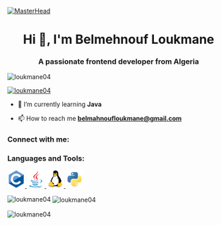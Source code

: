 [![MasterHead](https://1.bp.blogspot.com/-7A4WynwLsMw/XbBpCXG8fHI/AAAAAAAAMt4/uOa1bpLskYgrwGbllhSu2SDj_Mig8SXJQCLcBGAsYHQ/s1600/2000_600px.gif)](https://rishavchanda.io)
<h1 align="center">Hi 👋, I'm Belmehnouf Loukmane</h1>
<h3 align="center">A passionate frontend developer from Algeria</h3>

<p align="left"> <img src="https://komarev.com/ghpvc/?username=loukmane04&label=Profile%20views&color=0e75b6&style=flat" alt="loukmane04" /> </p>

<p align="left"> <a href="https://github.com/ryo-ma/github-profile-trophy"><img src="https://github-profile-trophy.vercel.app/?username=loukmane04" alt="loukmane04" /></a> </p>

- 🌱 I’m currently learning **Java**

- 📫 How to reach me **belmahnoufloukmane@gmail.com**

<h3 align="left">Connect with me:</h3>
<p align="left">
</p>

<h3 align="left">Languages and Tools:</h3>
<p align="left"> <a href="https://www.cprogramming.com/" target="_blank" rel="noreferrer"> <img src="https://raw.githubusercontent.com/devicons/devicon/master/icons/c/c-original.svg" alt="c" width="40" height="40"/> </a> <a href="https://www.java.com" target="_blank" rel="noreferrer"> <img src="https://raw.githubusercontent.com/devicons/devicon/master/icons/java/java-original.svg" alt="java" width="40" height="40"/> </a> <a href="https://www.linux.org/" target="_blank" rel="noreferrer"> <img src="https://raw.githubusercontent.com/devicons/devicon/master/icons/linux/linux-original.svg" alt="linux" width="40" height="40"/> </a> <a href="https://www.python.org" target="_blank" rel="noreferrer"> <img src="https://raw.githubusercontent.com/devicons/devicon/master/icons/python/python-original.svg" alt="python" width="40" height="40"/> </a> </p>

<p><img align="left" src="https://github-readme-stats.vercel.app/api/top-langs?username=loukmane04&show_icons=true&locale=en&layout=compact" alt="loukmane04" /></p>

<p>&nbsp;<img align="center" src="https://github-readme-stats.vercel.app/api?username=loukmane04&show_icons=true&locale=en" alt="loukmane04" /></p>

<p><img align="center" src="https://github-readme-streak-stats.herokuapp.com/?user=loukmane04&" alt="loukmane04" /></p>
